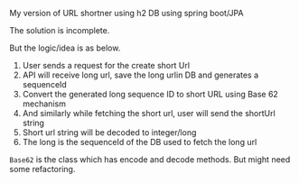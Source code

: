 My version of URL shortner using h2 DB using spring boot/JPA

The solution is incomplete.

But the logic/idea is as below.

1) User sends a request for the create short Url
2) API will receive long url, save the long urlin DB and generates a sequenceId
3) Convert the generated long sequence ID to short URL using Base 62 mechanism
4) And similarly while fetching the short url, user will send the shortUrl string
5) Short url string will be decoded to integer/long
6) The long is the sequenceId of the DB used to fetch the long url

`Base62` is the class which has encode and decode methods. But might need some refactoring.